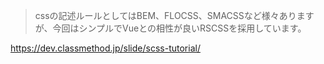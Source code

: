> cssの記述ルールとしてはBEM、FLOCSS、SMACSSなど様々ありますが、今回はシンプルでVueとの相性が良いRSCSSを採用しています。

https://dev.classmethod.jp/slide/scss-tutorial/




